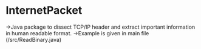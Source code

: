 # InternetPacket
->Java package to dissect TCP/IP header and extract important information in human readable format. 
->Example is given in main file (/src/ReadBinary.java)
